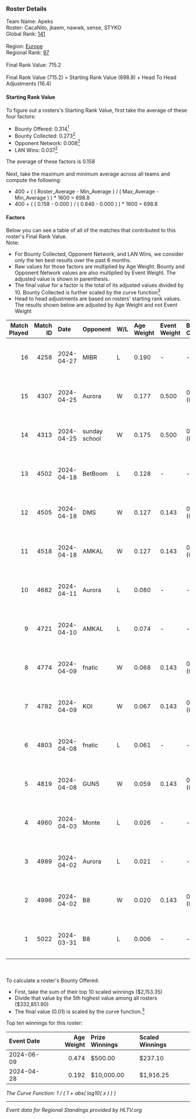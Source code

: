 ### Roster Details<br />
Team Name: Apeks<br />
Roster: CacaNito, jkaem, nawwk, sense, STYKO<br />
Global Rank: [141](../../standings_global_2024_09_26.md)<br />
<br />
Region: [Europe]( ../../standings_europe_2024_09_26.md)<br />
Regional Rank: [97]( ../../standings_europe_2024_09_26.md)<br />
<br />
Final Rank Value:  715.2<br />
<br />
Final Rank Value (715.2) = Starting Rank Value (698.8) + Head To Head Adjustments (16.4)<br />

#### Starting Rank Value<br />
To figure out a rosters's Starting Rank Value, first take the average of these four factors:<br />
- Bounty Offered: 0.314[<sup>1</sup>](#table2)
- Bounty Collected: 0.273[<sup>2</sup>](#table1)
- Opponent Network: 0.008[<sup>2</sup>](#table1)
- LAN Wins: 0.037[<sup>2</sup>](#table1)

The average of these factors is 0.158<br />
<br />
Next, take the maximum and minimum average across all teams and compute the following:<br />
- 400 + ( ( Roster_Average - Min_Average ) / ( Max_Average - Min_Average ) ) * 1600 = 698.8
- 400 + ( ( 0.158 - 0.000 ) / ( 0.846 - 0.000 ) ) * 1600 = 698.8


#### Factors<br />
Below you can see a table of all of the matches that contributed to this roster's Final Rank Value.<br />
Note:<br />

- For Bounty Collected, Opponent Network, and LAN Wins, we consider only the ten best results over the past 6 months.
- Raw values for those factors are multiplied by Age Weight. Bounty and Opponent Network values are also multiplied by Event Weight. The adjusted value is shown in parenthesis.
- The final value for a factor is the total of its adjusted values divided by 10. Bounty Collected is further scaled by the curve function[<sup>3</sup>](#curveFunction)
- Head to head adjustments are based on rosters' starting rank values. The results shown below are adjusted by Age Weight and not Event Weight
<span id="table1"></span><br />


| Match Played | Match ID | Date       | Opponent      | W/L | Age Weight | Event Weight | Bounty Collected | Opponent Network | LAN Wins  | H2H Adj. | Roster                               |
| -: | -: | :- | :- | :- | :- | :- | :- | :- | :- | -: | :- |
|           16 |     4258 | 2024-04-27 | MIBR          | L   | 0.190      | -            | -                | -                | -         |    -0.10 | CacaNito, jkaem, nawwk, sense, STYKO |
|           15 |     4307 | 2024-04-25 | Aurora        | W   | 0.177      | 0.500        | 0.188 (0.017)    | 0.585 (0.052)    | 1 (0.177) |     5.36 | CacaNito, jkaem, nawwk, sense, STYKO |
|           14 |     4313 | 2024-04-25 | sunday school | W   | 0.175      | 0.500        | 0.001 (0.000)    | 0.000 (0.000)    | 1 (0.175) |     1.42 | CacaNito, jkaem, nawwk, sense, STYKO |
|           13 |     4502 | 2024-04-18 | BetBoom       | L   | 0.128      | -            | -                | -                | -         |    -0.34 | CacaNito, jkaem, nawwk, sense, STYKO |
|           12 |     4505 | 2024-04-18 | DMS           | W   | 0.127      | 0.143        | 0.002 (0.000)    | 0.636 (0.012)    | 0 (0.000) |     2.80 | CacaNito, jkaem, nawwk, sense, STYKO |
|           11 |     4518 | 2024-04-18 | AMKAL         | W   | 0.127      | 0.143        | 0.094 (0.002)    | 0.408 (0.007)    | 0 (0.000) |     3.53 | CacaNito, jkaem, nawwk, sense, STYKO |
|           10 |     4682 | 2024-04-11 | Aurora        | L   | 0.080      | -            | -                | -                | -         |    -0.10 | CacaNito, jkaem, nawwk, sense, STYKO |
|            9 |     4721 | 2024-04-10 | AMKAL         | L   | 0.074      | -            | -                | -                | -         |    -0.27 | CacaNito, jkaem, nawwk, sense, STYKO |
|            8 |     4774 | 2024-04-09 | fnatic        | W   | 0.068      | 0.143        | 0.248 (0.002)    | 0.616 (0.006)    | 0 (0.000) |     2.04 | CacaNito, jkaem, nawwk, sense, STYKO |
|            7 |     4782 | 2024-04-09 | KOI           | W   | 0.067      | 0.143        | 0.040 (0.000)    | 0.255 (0.002)    | 0 (0.000) |     1.59 | CacaNito, jkaem, nawwk, sense, STYKO |
|            6 |     4803 | 2024-04-08 | fnatic        | L   | 0.061      | -            | -                | -                | -         |    -0.07 | CacaNito, jkaem, nawwk, sense, STYKO |
|            5 |     4819 | 2024-04-08 | GUN5          | W   | 0.059      | 0.143        | 0.000 (0.000)    | 0.000 (0.000)    | 0 (0.000) |     0.29 | CacaNito, jkaem, nawwk, sense, STYKO |
|            4 |     4960 | 2024-04-03 | Monte         | L   | 0.026      | -            | -                | -                | -         |    -0.23 | CacaNito, jkaem, nawwk, sense, STYKO |
|            3 |     4989 | 2024-04-02 | Aurora        | L   | 0.021      | -            | -                | -                | -         |    -0.02 | CacaNito, jkaem, nawwk, sense, STYKO |
|            2 |     4996 | 2024-04-02 | B8            | W   | 0.020      | 0.143        | 0.195 (0.001)    | 1.000 (0.003)    | 0 (0.000) |     0.54 | CacaNito, jkaem, nawwk, sense, STYKO |
|            1 |     5022 | 2024-03-31 | B8            | L   | 0.006      | -            | -                | -                | -         |    -0.02 | CacaNito, jkaem, nawwk, sense, STYKO |

<br />
<span id="table2"></span><br />
To calculate a roster's Bounty Offered:<br />

- First, take the sum of their top 10 scaled winnings ($2,153.35)
- Divide that value by the 5th highest value among all rosters ($332,851.90)
- The final value (0.01) is scaled by the curve function.[<sup>3</sup>](#curveFunction)

Top ten winnings for this roster:<br />

| Event Date | Age Weight | Prize Winnings | Scaled Winnings |
| :- | -: | :- | :- |
| 2024-06-09 |      0.474 | $500.00        | $237.10         |
| 2024-04-28 |      0.192 | $10,000.00     | $1,916.25       |


<span id="curveFunction"></span>_The Curve Function: 1 / ( 1 + abs( log10( x ) ) )_<br />

---
_Event data for Regional Standings provided by HLTV.org_<br />
